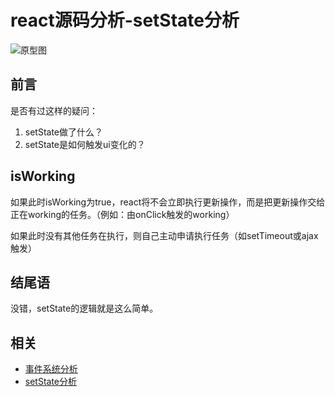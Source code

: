# react源码分析-setState分析

![原型图](https://raw.githubusercontent.com/luke93h/git-blog/master/imgs/setState.png)

## 前言

是否有过这样的疑问：

1. setState做了什么？
2. setState是如何触发ui变化的？

## isWorking

如果此时isWorking为true，react将不会立即执行更新操作，而是把更新操作交给正在working的任务。（例如：由onClick触发的working）

如果此时没有其他任务在执行，则自己主动申请执行任务（如setTimeout或ajax触发）

## 结尾语

没错，setState的逻辑就是这么简单。

## 相关

- [事件系统分析](https://github.com/luke93h/git-blog/issues/10)
- [setState分析](https://github.com/luke93h/git-blog/issues/11)